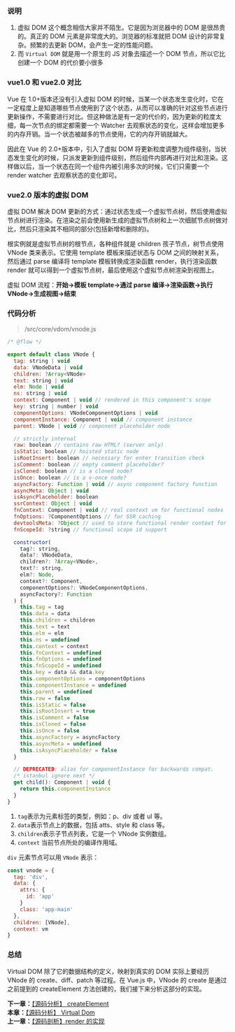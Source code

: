 ### 说明

1. 虚拟 DOM 这个概念相信大家并不陌生。它是因为浏览器中的 DOM 是很昂贵的。真正的 DOM 元素是非常庞大的。浏览器的标准就把 DOM 设计的非常复杂。频繁的去更新 DOM，会产生一定的性能问题。
2. 而 `Virtual DOM` 就是用一个原生的 JS 对象去描述一个 DOM 节点，所以它比创建一个 DOM 的代价要小很多

### vue1.0 和 vue2.0 对比

Vue 在 1.0+版本还没有引入虚拟 DOM 的时候，当某一个状态发生变化时，它在一定程度上是知道哪些节点使用到了这个状态，从而可以准确的针对这些节点进行更新操作，不需要进行对比。但这种做法是有一定的代价的，因为更新的粒度太细，每一次节点的绑定都需要一个 Watcher 去观察状态的变化，这样会增加更多的内存开销。当一个状态被越多的节点使用，它的内存开销就越大。

因此在 Vue 的 2.0+版本中，引入了虚拟 DOM 将更新粒度调整为组件级别，当状态发生变化的时候，只派发更新到组件级别，然后组件内部再进行对比和渲染。这样做以后，当一个状态在同一个组件内被引用多次的时候，它们只需要一个 render watcher 去观察状态的变化即可。

### vue2.0 版本的虚拟 DOM

虚拟 DOM 解决 DOM 更新的方式：通过状态生成一个虚拟节点树，然后使用虚拟节点树进行渲染。在渲染之前会使用新生成的虚拟节点树和上一次细腻节点树做对比，然后只渲染其不相同的部分(包括新增和删除的)。

根实例就是虚拟节点树的根节点，各种组件就是 children 孩子节点，树节点使用 VNode 类来表示。它使用 template 模板来描述状态与 DOM 之间的映射关系，然后通过 parse 编译将 template 模板转换成渲染函数 render，执行渲染函数 render 就可以得到一个虚拟节点树，最后使用这个虚拟节点树渲染到视图上。

虚拟 DOM 流程：**开始->模板 template->通过 parse 编译->渲染函数->执行 VNode->生成视图->结束**

### 代码分析

> /src/core/vdom/vnode.js

```javascript
/* @flow */

export default class VNode {
  tag: string | void
  data: VNodeData | void
  children: ?Array<VNode>
  text: string | void
  elm: Node | void
  ns: string | void
  context: Component | void // rendered in this component's scope
  key: string | number | void
  componentOptions: VNodeComponentOptions | void
  componentInstance: Component | void // component instance
  parent: VNode | void // component placeholder node

  // strictly internal
  raw: boolean // contains raw HTML? (server only)
  isStatic: boolean // hoisted static node
  isRootInsert: boolean // necessary for enter transition check
  isComment: boolean // empty comment placeholder?
  isCloned: boolean // is a cloned node?
  isOnce: boolean // is a v-once node?
  asyncFactory: Function | void // async component factory function
  asyncMeta: Object | void
  isAsyncPlaceholder: boolean
  ssrContext: Object | void
  fnContext: Component | void // real context vm for functional nodes
  fnOptions: ?ComponentOptions // for SSR caching
  devtoolsMeta: ?Object // used to store functional render context for devtools
  fnScopeId: ?string // functional scope id support

  constructor(
    tag?: string,
    data?: VNodeData,
    children?: ?Array<VNode>,
    text?: string,
    elm?: Node,
    context?: Component,
    componentOptions?: VNodeComponentOptions,
    asyncFactory?: Function
  ) {
    this.tag = tag
    this.data = data
    this.children = children
    this.text = text
    this.elm = elm
    this.ns = undefined
    this.context = context
    this.fnContext = undefined
    this.fnOptions = undefined
    this.fnScopeId = undefined
    this.key = data && data.key
    this.componentOptions = componentOptions
    this.componentInstance = undefined
    this.parent = undefined
    this.raw = false
    this.isStatic = false
    this.isRootInsert = true
    this.isComment = false
    this.isCloned = false
    this.isOnce = false
    this.asyncFactory = asyncFactory
    this.asyncMeta = undefined
    this.isAsyncPlaceholder = false
  }

  // DEPRECATED: alias for componentInstance for backwards compat.
  /* istanbul ignore next */
  get child(): Component | void {
    return this.componentInstance
  }
}
```

1. `tag`表示为元素标签的类型，例如：p、div 或者 ul 等。
2. `data`表示节点上的数据，包括 atts、style 和 class 等。
3. `children`表示子节点列表，它是一个 VNode 实例数组。
4. `context` 当前节点所处的编译作用域。

`div` 元素节点可以用 `VNode` 表示：

```javascript
const vnode = {
  tag: 'div',
  data: {
    attrs: {
      id: 'app'
    }
    class: 'app-main'
  },
  children: [VNode],
  context: vm
}
```

### 总结

Virtual DOM 除了它的数据结构的定义，映射到真实的 DOM 实际上要经历 VNode 的 create、diff、patch 等过程。在 Vue.js 中，VNode 的 create 是通过之前提到的 createElement 方法创建的，我们接下来分析这部分的实现。

**下一章：**[【源码分析】 createElement](https://github.com/yihan12/Blog/blob/main/vue2.6-analysis/%E3%80%90%E6%BA%90%E7%A0%81%E5%88%86%E6%9E%90%E3%80%91createElement.md)  
**本章：**[【源码分析】 Virtual Dom](https://github.com/yihan12/Blog/blob/main/vue2.6-analysis/%E3%80%90%E6%BA%90%E7%A0%81%E5%88%86%E6%9E%90%E3%80%91%20Virtual%20Dom.md)  
**上一章：**[【源码剖析】render 的实现](https://github.com/yihan12/Blog/blob/main/vue2.6-analysis/%E3%80%90%E6%BA%90%E7%A0%81%E5%88%86%E6%9E%90%E3%80%91render%E7%9A%84%E5%AE%9E%E7%8E%B0.md)
